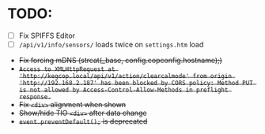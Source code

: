 # TODO:

- [ ] Fix SPIFFS Editor
- [ ] `/api/v1/info/sensors/` loads twice on `settings.htm` load
- ~~Fix forcing mDNS (strcat(_base, config.copconfig.hostname);)~~
- ~~`Access to XMLHttpRequest at 'http://kegcop.local/api/v1/action/clearcalmode' from origin 'http://192.168.2.187' has been blocked by CORS policy: Method PUT is not allowed by Access-Control-Allow-Methods in preflight response.`~~
- ~~Fix `<div>` alignment when shown~~
- ~~Show/hide TIO `<div>` after data change~~
- ~~`event.preventDefault();` is deprecated~~